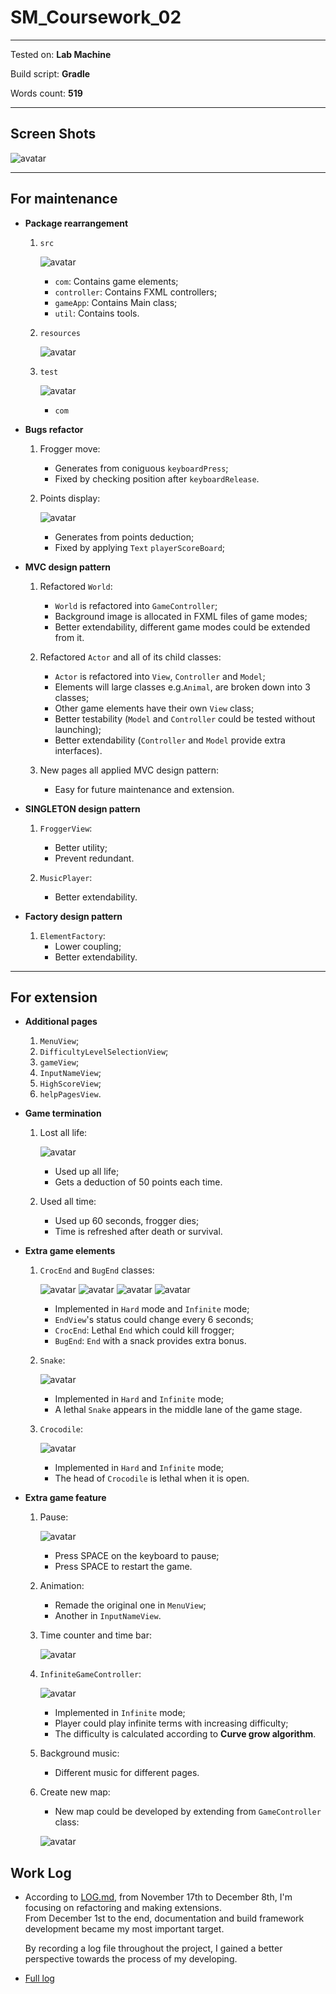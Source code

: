 # SM_Coursework_02

----

Tested on: **Lab Machine**

Build script: **Gradle**

Words count: **519**

----

## **Screen Shots**

   ![avatar](./readmeImg/PageScreenShots/ScreenShots.png)

----
## **For maintenance**

* **Package rearrangement**
    1. ```src```

        ![avatar](./readmeImg/PackageStructure/src.JPG)
        * ```com```: Contains game elements;
        * ```controller```: Contains FXML controllers;
        * ```gameApp```: Contains Main class;
        * ```util```: Contains tools.

    2. ```resources```

        ![avatar](./readmeImg/PackageStructure/resources.JPG)

    3. ```test```

        ![avatar](./readmeImg/PackageStructure/test.JPG)
        * ```com```

* **Bugs refactor**
    1. Frogger move:
        * Generates from coniguous ```keyboardPress```;
        * Fixed by checking position after ```keyboardRelease```.

    2. Points display:
    
         ![avatar](./readmeImg/Components/scoreDisplayExample.png)
        * Generates from points deduction;
        * Fixed by applying ```Text``` ```playerScoreBoard```;

* **MVC design pattern**
    1. Refactored ```World```:
        * ```World``` is refactored into ```GameController```;
        * Background image is allocated in FXML files of game modes;
        * Better extendability, different game modes could be extended from it.

    2. Refactored ```Actor``` and all of its child classes:
        * ```Actor``` is refactored into ```View```, ```Controller``` and ```Model```;
        * Elements will large classes e.g.```Animal```, are broken down into 3 classes;
        * Other game elements have their own ```View``` class;
        * Better testability (```Model``` and ```Controller``` could be tested without launching);
        * Better extendability (```Controller``` and ```Model``` provide extra interfaces).

    3. New pages all applied MVC design pattern:
        * Easy for future maintenance and extension.

* **SINGLETON  design pattern**
    1. ```FroggerView```: 
        * Better utility;
        * Prevent redundant.

    2. ```MusicPlayer```:
        * Better extendability.

* **Factory design pattern**
    1. ```ElementFactory```: 
        * Lower coupling;
        * Better extendability.
----
## **For extension**

* **Additional pages**
    1. ```MenuView```;
    2. ```DifficultyLevelSelectionView```;
    3.  ```gameView```;
    4. ```InputNameView```;
    5. ```HighScoreView```;
    6. ```helpPagesView```.
    
* **Game termination**
    1. Lost all life:
    
        ![avatar](./readmeImg/Components/lifeIconExample.png)
        * Used up all life;
        * Gets a deduction of 50 points each time.
        
    2. Used all time:
        * Used up 60 seconds, frogger dies;
        * Time is refreshed after death or survival.

* **Extra game elements**
    1. ```CrocEnd``` and ```BugEnd``` classes:
    
        ![avatar](./readmeImg/Components/EmptyEnd.png)
        ![avatar](./readmeImg/Components/FrogEnd.png)
        ![avatar](./readmeImg/Components/CrocEnd.png)
        ![avatar](./readmeImg/Components/BugEnd.png)
        * Implemented in ```Hard``` mode and ```Infinite``` mode;
        * ```EndView```'s status could change every 6 seconds;
        * ```CrocEnd```: Lethal ```End``` which could kill frogger;
        * ```BugEnd```: ```End``` with a snack provides extra bonus.
        
    2. ```Snake```:
    
        ![avatar](./readmeImg/Components/snake.gif)
        * Implemented in ```Hard``` and ```Infinite``` mode;
        * A lethal ```Snake``` appears in the middle lane of the game stage.
        
    3. ```Crocodile```:
    
        ![avatar](./readmeImg/Components/crocodile.png)
        * Implemented in ```Hard``` and ```Infinite``` mode;
        * The head of ```Crocodile``` is lethal when it is open.

* **Extra game feature**
    1. Pause:
    
        ![avatar](./readmeImg/Components/pauseExample.png)
        * Press SPACE on the keyboard to pause;
        * Press SPACE to restart the game.
        
    2. Animation:
        * Remade the original one in ```MenuView```;
        * Another in ````InputNameView````.
        
    3. Time counter and time bar:
    
        ![avatar](./readmeImg/Components/timeCounterExample.png)
        
    4. ```InfiniteGameController```:
    
        ![avatar](./readmeImg/Components/infiniteModeExample.png)
        * Implemented in ```Infinite``` mode;
        * Player could play infinite terms with increasing difficulty;
        * The difficulty is calculated according to **Curve grow algorithm**.
        
    5. Background music:
        * Different music for different pages.
        
    6. Create new map:
        * New map could be developed by extending from ```GameController``` class:
        
        ![avatar](./)
        
        
## **Work Log**

*   According to [LOG.md](./LOG.md), from November 17th to December 8th, I'm focusing on refactoring and making extensions.<br>
    From December 1st to the end, documentation and build framework development became my most important target.
    
    By recording a log file throughout the project, I gained a better perspective towards the process of my developing.

*   [Full log](./LOG.md)
